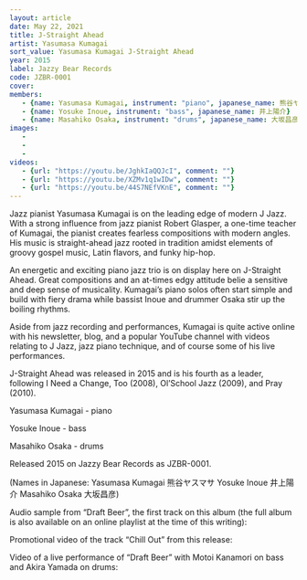 ```yaml
---
layout: article
date: May 22, 2021
title: J-Straight Ahead
artist: Yasumasa Kumagai
sort_value: Yasumasa Kumagai J-Straight Ahead
year: 2015
label: Jazzy Bear Records
code: JZBR-0001
cover: 
members:
   - {name: Yasumasa Kumagai, instrument: "piano", japanese_name: 熊谷ヤスマサ, url: "https://yasumasakumagai.com/"}
   - {name: Yosuke Inoue, instrument: "bass", japanese_name: 井上陽介}
   - {name: Masahiko Osaka, instrument: "drums", japanese_name: 大坂昌彦}
images:
   - 
   - 
   - 
videos: 
   - {url: "https://youtu.be/JghkIaQQJcI", comment: ""}
   - {url: "https://youtu.be/XZMv1q1wIDw", comment: ""}
   - {url: "https://youtu.be/44S7NEfVKnE", comment: ""}
---
```

Jazz pianist Yasumasa Kumagai is on the leading edge of modern J Jazz. With a strong influence from jazz pianist Robert Glasper, a one-time teacher of Kumagai, the pianist creates fearless compositions with modern angles. His music is straight-ahead jazz rooted in tradition amidst elements of groovy gospel music, Latin flavors, and funky hip-hop.

An energetic and exciting piano jazz trio is on display here on J-Straight Ahead. Great compositions and an at-times edgy attitude belie a sensitive and deep sense of musicality. Kumagai’s piano solos often start simple and build with fiery drama while bassist Inoue and drummer Osaka stir up the boiling rhythms.

Aside from jazz recording and performances, Kumagai is quite active online with his newsletter, blog, and a popular YouTube channel with videos relating to J Jazz, jazz piano technique, and of course some of his live performances.

J-Straight Ahead was released in 2015 and is his fourth as a leader, following I Need a Change, Too (2008), Ol’School Jazz (2009), and Pray (2010).



Yasumasa Kumagai - piano

Yosuke Inoue - bass

Masahiko Osaka - drums

Released 2015 on Jazzy Bear Records as JZBR-0001.

(Names in Japanese: Yasumasa Kumagai 熊谷ヤスマサ Yosuke Inoue 井上陽介 Masahiko Osaka 大坂昌彦)

Audio sample from “Draft Beer”, the first track on this album (the full album is also available on an online playlist at the time of this writing):

Promotional video of the track “Chill Out” from this release:

Video of a live performance of “Draft Beer” with Motoi Kanamori on bass and Akira Yamada on drums:


